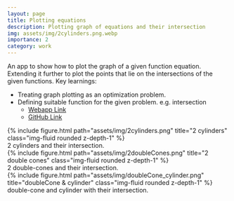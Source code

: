 ```yaml
---
layout: page
title: Plotting equations
description: Plotting graph of equations and their intersection
img: assets/img/2cylinders.png.webp
importance: 2
category: work
---
```



An app to show how to plot the graph of a given function equation. Extending it further to plot the points that lie on the intersections of the given functions.
Key learnings:
 - Treating graph plotting as an optimization problem.
 - Defining suitable function for the given problem. e.g. intersection
    - <a href="https://share.streamlit.io/vdivakar/curves-intersection-with-gradient-descent/main/app.py#plotting-intersection-of-curves-using-gradient-descent">Webapp Link</a>
    - <a href="https://github.com/vdivakar/curves-intersection-with-gradient-descent">GitHub Link</a>


<div class="row">
    <div class="col-sm mt-3 mt-md-0">
        {% include figure.html path="assets/img/2cylinders.png" title="2 cylinders" class="img-fluid rounded z-depth-1" %}
    </div>
</div>
<div class="caption">
    2 cylinders and their intersection.
</div>

<div class="row">
    <div class="col-sm mt-3 mt-md-0">
        {% include figure.html path="assets/img/2doubleCones.png" title="2 double cones" class="img-fluid rounded z-depth-1" %}
    </div>
</div>
<div class="caption">
    2 double-cones and their intersection.
</div>

<div class="row">
    <div class="col-sm mt-3 mt-md-0">
        {% include figure.html path="assets/img/doubleCone_cylinder.png" title="doubleCone & cylinder" class="img-fluid rounded z-depth-1" %}
    </div>
</div>
<div class="caption">
    double-cone and cylinder with their intersection.
</div>

